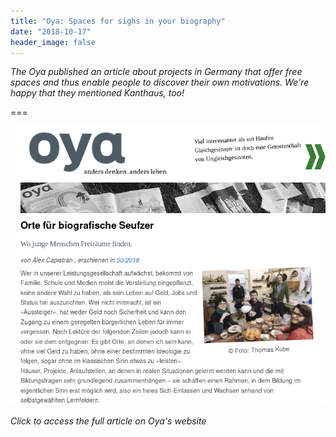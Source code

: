 ```yaml
---
title: "Oya: Spaces for sighs in your biography"
date: "2018-10-17"
header_image: false
---
```


*The Oya published an article about projects in Germany that offer free spaces and thus enable people to discover their own motivations. We're happy that they mentioned Kanthaus, too!*

===

[![](oya.png)](https://oya-online.de/article/read/3039-.html)

_Click to access the full article on Oya's website_
